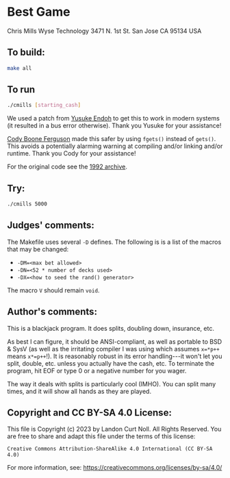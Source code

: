 # Best Game

Chris Mills
Wyse Technology
3471 N. 1st St.
San Jose CA 95134
USA

## To build:

```sh
make all
```

## To run

```sh
./cmills [starting_cash]
```

We used a patch from [Yusuke Endoh](/winners.html#Yusuke_Endoh) to get this to
work in modern systems (it resulted in a bus error otherwise). Thank you Yusuke
for your assistance!

[Cody Boone Ferguson](/winners.html#Cody_Boone_Ferguson) made this safer by
using `fgets()` instead of `gets()`. This avoids a potentially alarming warning
at compiling and/or linking and/or runtime. Thank you Cody for your assistance!

For the original code see the [1992 archive](/archive/archive-1990.tar.bz2).


## Try:

```sh
./cmills 5000
```


## Judges' comments:


The Makefile uses several `-D` defines. The following is is a list of the macros
that may be changed:

- `-DM=<max bet allowed>`
- `-DN=<52 * number of decks used>`
- `-DX=<how to seed the rand() generator>`

The macro `V` should remain `void`.


## Author's comments:

This is a blackjack program.  It does splits, doubling down, insurance, etc.

As best I can figure, it should be ANSI-compliant, as well as portable to BSD &
SysV (as well as the irritating compiler I was using which assumes `x=*p++`
means `x*=p++`!).  It is reasonably robust in its error handling---it won't let
you split, double, etc. unless you actually have the cash, etc.  To terminate
the program, hit EOF or type 0 or a negative number for you wager.

The way it deals with splits is particularly cool (IMHO).  You can split many
times, and it will show all hands as they are played.

## Copyright and CC BY-SA 4.0 License:

This file is Copyright (c) 2023 by Landon Curt Noll.  All Rights Reserved.
You are free to share and adapt this file under the terms of this license:

    Creative Commons Attribution-ShareAlike 4.0 International (CC BY-SA 4.0)

For more information, see: https://creativecommons.org/licenses/by-sa/4.0/

